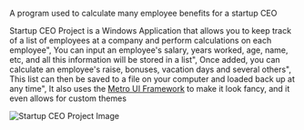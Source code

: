 A program used to calculate many employee benefits for a startup CEO


Startup CEO Project is a Windows Application that allows you to keep track of a list of employees at a company and perform calculations on each employee",
You can input an employee's salary, years worked, age, name, etc, and all this information will be stored in a list",
Once added, you can calculate an employee's raise, bonuses, vacation days and several others",
This list can then be saved to a file on your computer and loaded back up at any time",
It also uses the [Metro UI Framework](https://thielj.github.io/MetroFramework/) to make it look fancy, and it even allows for custom themes


![Startup CEO Project Image](nickc01.github.io/screenshots/ceo-project.png)
